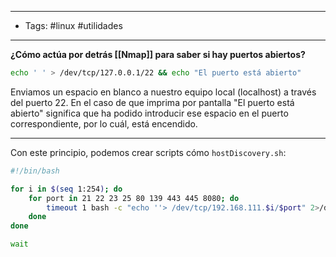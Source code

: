 -------
- Tags: #linux #utilidades
------

**¿Cómo actúa por detrás [[Nmap]] para saber si hay puertos abiertos?**

```BASH
echo ' ' > /dev/tcp/127.0.0.1/22 && echo "El puerto está abierto"
```

Enviamos un espacio en blanco a nuestro equipo local (localhost) a través del puerto 22. En el caso de que imprima por pantalla "El puerto está abierto" significa que ha podido introducir ese espacio en el puerto correspondiente, por lo cuál, está encendido.

---

Con este principio, podemos crear scripts cómo `hostDiscovery.sh`:

```BASH
#!/bin/bash

for i in $(seq 1:254); do
	for port in 21 22 23 25 80 139 443 445 8080; do
		timeout 1 bash -c "echo ''> /dev/tcp/192.168.111.$i/$port" 2>/dev/null && echo "[+] Host 192.168.111.$i - Port $port (OPEN)" &
	done
done

wait
```